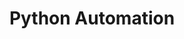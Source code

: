 ---
title: "Python Automation"
layout: single
author_profile: false
image: \assets\icon-python.png
categories:
  - Programming
tags:
  - Python
---